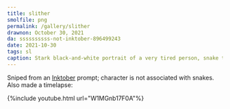 ```yaml
---
title: slither
smolfile: png
permalink: /gallery/slither
drawnon: October 30, 2021
da: ssssssssss-not-inktober-896499243
date: 2021-10-30
tags: sl
caption: Stark black-and-white portrait of a very tired person, snake twined around them. The letters of the word “slither” weave through the background.
---
```

Sniped from an <a href="https://inktober.com/rules" class="ext">Inktober</a> prompt; character is not associated with snakes. Also made a timelapse:

{%include youtube.html url="W1MGnb17F0A"%}